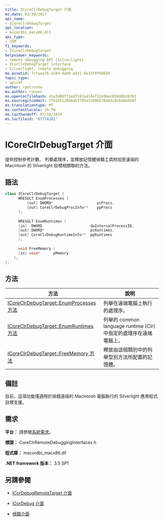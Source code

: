```yaml
---
title: ICoreClrDebugTarget 介面
ms.date: 03/30/2017
api_name:
- ICoreClrDebugTarget
api_location:
- mscordbi_macx86.dll
api_type:
- COM
f1_keywords:
- ICoreClrDebugTarget
helpviewer_keywords:
- remote debugging API [Silverlight]
- ICorClrDebugTarget interface
- Silverlight, remote debugging
ms.assetid: 7cfaee76-e284-4a66-a431-8e33f0f60038
topic_type:
- apiref
author: rpetrusha
ms.author: ronpet
ms.openlocfilehash: e5a3d06f72ed7163a414ef12e9bec650d8b20783
ms.sourcegitcommit: 7f616512044ab7795e32806578e8dc0c6a0e038f
ms.translationtype: MT
ms.contentlocale: zh-TW
ms.lasthandoff: 07/10/2019
ms.locfileid: "67774281"
---
```

# <a name="icoreclrdebugtarget-interface"></a>ICoreClrDebugTarget 介面
提供控制參考計數、 列舉處理序，並釋放記憶體偵錯工具附加至遠端的 Macintosh 的 Silverlight 目標相關聯的方法。  
  
## <a name="syntax"></a>語法  
  
```cpp  
class ICoreClrDebugTarget {  
      HRESULT EnumProcesses (  
          [out] DWORD*                    pcProcs,  
          [out] CoreClrDebugProcInfo**    ppProcs  
      );  
  
      HRESULT EnumRuntimes (  
      [in]  DWORD                      dwInternalProcessID,  
      [out] DWORD*                     pcRuntimes,  
      [out] CoreClrDebugRuntimeInfo**  ppRuntimes  
      );  
  
      void FreeMemory (  
      [in] void*      pMemory  
    );  
};  
```  
  
## <a name="methods"></a>方法  
  
|方法|說明|  
|------------|-----------------|  
|[ICoreClrDebugTarget::EnumProcesses 方法](../../../../docs/framework/unmanaged-api/debugging/icoreclrdebugtarget-enumprocesses-method.md)|列舉在遠端電腦上執行的處理序。|  
|[ICoreClrDebugTarget::EnumRuntimes 方法](../../../../docs/framework/unmanaged-api/debugging/icoreclrdebugtarget-enumruntimes-method.md)|列舉的 common language runtime (Clr) 中指定的處理序在遠端電腦上。|  
|[ICoreClrDebugTarget::FreeMemory 方法](../../../../docs/framework/unmanaged-api/debugging/icoreclrdebugtarget-freememory-method.md)|釋放由這個類別中的列舉型別方法所配置的記憶體。|  
  
## <a name="remarks"></a>備註  
 目前，這項功能僅適用於偵錯遠端的 Macintosh 電腦執行的 Silverlight 應用程式目標支援。  
  
## <a name="requirements"></a>需求  
 **平台：** 請參閱[系統需求](../../../../docs/framework/get-started/system-requirements.md)。  
  
 **標頭：** CoreClrRemoteDebuggingInterfaces.h  
  
 **程式庫：** mscordbi_macx86.dll  
  
 **.NET framework 版本：** 3.5 SP1  
  
## <a name="see-also"></a>另請參閱

- [ICorDebugRemoteTarget 介面](../../../../docs/framework/unmanaged-api/debugging/icordebugremotetarget-interface.md)
- [ICorDebug 介面](../../../../docs/framework/unmanaged-api/debugging/icordebug-interface.md)

- [偵錯介面](../../../../docs/framework/unmanaged-api/debugging/debugging-interfaces.md)
